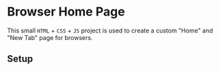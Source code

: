 # Browser Home Page

This small `HTML` + `CSS` + `JS` project is used to create a custom "Home" and "New Tab" page for browsers.

## Setup
